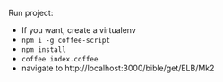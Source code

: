 Run project:
- If you want, create a virtualenv
- `npm i -g coffee-script`
- `npm install`
- `coffee index.coffee`
- navigate to http://localhost:3000/bible/get/ELB/Mk2